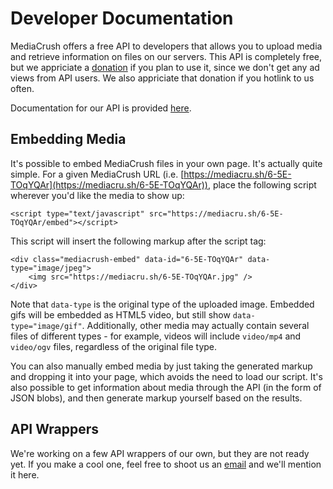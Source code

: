 # Developer Documentation

MediaCrush offers a free API to developers that allows you to upload media and retrieve information on files
on our servers. This API is completely free, but we appriciate a [donation](/donate) if you plan to use it,
since we don't get any ad views from API users. We also appriciate that donation if you hotlink to us often.

Documentation for our API is provided [here](/docs/API).

## Embedding Media

It's possible to embed MediaCrush files in your own page. It's actually quite simple. For a given MediaCrush
URL (i.e. [https://mediacru.sh/6-5E-TOqYQAr](https://mediacru.sh/6-5E-TOqYQAr)), place the following script
wherever you'd like the media to show up:

    <script type="text/javascript" src="https://mediacru.sh/6-5E-TOqYQAr/embed"></script>

This script will insert the following markup after the script tag:

    <div class="mediacrush-embed" data-id="6-5E-TOqYQAr" data-type="image/jpeg">
        <img src="https://mediacru.sh/6-5E-TOqYQAr.jpg" />
    </div>

Note that `data-type` is the original type of the uploaded image. Embedded gifs will be embedded as HTML5
video, but still show `data-type="image/gif"`. Additionally, other media may actually contain several files
of different types - for example, videos will include `video/mp4` and `video/ogv` files, regardless of the
original file type.

You can also manually embed media by just taking the generated markup and dropping it into your page, which
avoids the need to load our script. It's also possible to get information about media through the API (in the
form of JSON blobs), and then generate markup yourself based on the results.

## API Wrappers

We're working on a few API wrappers of our own, but they are not ready yet. If you make a cool one, feel
free to shoot us an [email](mailto:admin@mediacru.sh) and we'll mention it here.
